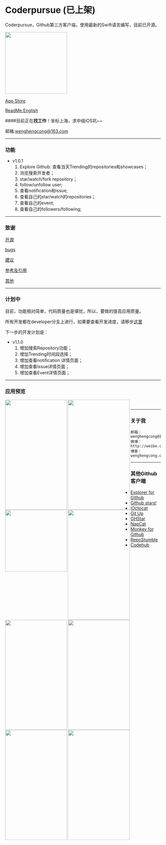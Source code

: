 # Coderpursue (已上架)

Coderpursue，Github第三方客户端，使用最新的Swift语言编写，目前已开源。


<a href="url"><img src="https://github.com/wenghengcong/Coderpursue/blob/master/other/Screen%20Shot%202016-03-24%20at%208.25.36%20AM.png" height="200" width="200" ></a>

[App Store](https://itunes.apple.com/cn/app/coderpursue/id1094338006?l=en&mt=8)

[ReadMe English](https://github.com/wenghengcong/Coderpursue/blob/developer/README_En.md)  

####目前正在**找工作**！坐标上海，求中级iOS坑~~

邮箱:wenghengcong@163.com
  
***

### 功能

- v1.0.1
  1. Explore Github: 查看当天Trending的repositories和showcases；
  2. 浏览搜索开发者；
  3. star/watch/fork repository；
  4. follow/unfollow user;
  5. 查看notification和issue;
  6. 查看自己的star/watch的repositories；
  7. 查看自己的event;
  8. 查看自己的followers/following;

***
  
### 致谢

 [开源](https://github.com/wenghengcong/Coderpursue/blob/developer/doc/opensource.md)
 
 [bugs](https://github.com/wenghengcong/Coderpursue/blob/developer/doc/bugs.md)
 
 [建议](https://github.com/wenghengcong/Coderpursue/blob/developer/doc/suggestion.md)
 
 [参考及引用](https://github.com/wenghengcong/Coderpursue/blob/developer/doc/reference.md)
 
 [其他](https://github.com/wenghengcong/Coderpursue/blob/developer/doc/other.md) 
 
 ***
  
### 计划中

目前，功能相对简单，代码质量也是堪忧，所以，要做的提高应用质量。

所有开发都在developer分支上进行，如果要查看开发进度，请移步[这里](https://github.com/wenghengcong/Coderpursue/tree/developer)

下一步的开发计划是：

- v1.1.0
  1. 增加搜索Repository功能；
  2. 增加Trending时间段选择；
  3. 增加查看notification 详情页面；
  4. 增加查看Issue详情页面；
  5. 增加查看Event详情页面；

***

### 应用预览

<a href="url"><img src="https://github.com/wenghengcong/Coderpursue/blob/master/screenshot%2Fversion1.0%2Fpreview%2FIMG_1417.PNG" align="left" height="356" width="200" ></a>

<a href="url"><img src="https://github.com/wenghengcong/Coderpursue/blob/master/screenshot%2Fversion1.0%2Fpreview%2FIMG_1418.PNG" align="left" height="356" width="200" ></a>

<a href="url"><img src="https://github.com/wenghengcong/Coderpursue/blob/master/screenshot%2Fversion1.0%2Fpreview%2FIMG_1419.PNG" align="left" height="200" width="200" ></a>

<a href="url"><img src="https://github.com/wenghengcong/Coderpursue/blob/master/screenshot%2Fversion1.0%2Fpreview%2FIMG_1420.PNG" align="left" height="356" width="200" ></a>

<a href="url"><img src="https://github.com/wenghengcong/Coderpursue/blob/master/screenshot%2Fversion1.0%2Fpreview%2FIMG_1421.PNG" align="left" height="356" width="200" ></a>

<a href="url"><img src="https://github.com/wenghengcong/Coderpursue/blob/master/screenshot%2Fversion1.0%2Fpreview%2FIMG_1422.PNG" align="left" height="356" width="200" ></a>

<a href="url"><img src="https://github.com/wenghengcong/Coderpursue/blob/master/screenshot%2Fversion1.0%2Fpreview%2FIMG_1423.PNG" align="left" height="356" width="200" ></a>

<a href="url"><img src="https://github.com/wenghengcong/Coderpursue/blob/master/screenshot%2Fversion1.0%2Fpreview%2FIMG_1424.PNG" align="left" height="356" width="200" ></a>

<br />
  
***


### 关于我
	邮箱：wenghengcong@163.com
	微博：http://weibo.com/1820994470
	博客：wenghengcong.com

	
***

### 其他Github客户端

  - [Explorer for Github](https://itunes.apple.com/cn/app/explorer-for-github/id1032918575?l=en&mt=8)
  - [Github stars!](https://itunes.apple.com/cn/app/github-stars!-push-notifications/id856357021?l=en&mt=8)
  - [iOctocat](https://itunes.apple.com/cn/app/ioctocat-mobile-client-for/id669642611?l=en&mt=8)
  - [Git Up](https://itunes.apple.com/cn/app/git-up-whats-hot-on-github/id727039913?l=en&mt=8)
  - [GHStar](https://itunes.apple.com/cn/app/ghstar-github-client-for-browsing/id928868242?l=en&mt=8)
  - [NapCat](https://itunes.apple.com/cn/app/napcat-github-client-for-open/id606238223?l=en&mt=8)
  - [Monkey for Github](https://itunes.apple.com/cn/app/monkey-for-github/id1003765407?l=en&mt=8)
  - [RepoStumble](https://itunes.apple.com/cn/app/repostumble-discover-githubs/id761416981?l=en&mt=8)
  - [Codehub](https://itunes.apple.com/cn/app/codehub-a-client-for-github/id707173885?l=en&mt=8)
